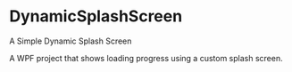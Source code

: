 DynamicSplashScreen
===================

A Simple Dynamic Splash Screen

A WPF project that shows loading progress using a custom splash screen.
